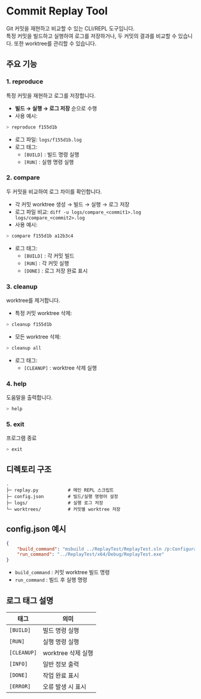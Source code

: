 # Commit Replay Tool

Git 커밋을 재현하고 비교할 수 있는 CLI/REPL 도구입니다.  
특정 커밋을 빌드하고 실행하여 로그를 저장하거나, 두 커밋의 결과를 비교할 수 있습니다. 또한 worktree를 관리할 수 있습니다.

## 주요 기능

### 1. reproduce
특정 커밋을 재현하고 로그를 저장합니다.

- **빌드 → 실행 → 로그 저장** 순으로 수행
- 사용 예시:
```bash
> reproduce f155d1b
```
- 로그 파일: `logs/f155d1b.log`
- 로그 태그:
  - `[BUILD]` : 빌드 명령 실행
  - `[RUN]` : 실행 명령 실행

### 2. compare
두 커밋을 비교하여 로그 차이를 확인합니다.

- 각 커밋 worktree 생성 → 빌드 → 실행 → 로그 저장
- 로그 파일 비교: `diff -u logs/compare_<commit1>.log logs/compare_<commit2>.log`
- 사용 예시:
```bash
> compare f155d1b a12b3c4
```
- 로그 태그:
  - `[BUILD]` : 각 커밋 빌드
  - `[RUN]` : 각 커밋 실행
  - `[DONE]` : 로그 저장 완료 표시

### 3. cleanup
worktree를 제거합니다.

- 특정 커밋 worktree 삭제:
```bash
> cleanup f155d1b
```
- 모든 worktree 삭제:
```bash
> cleanup all
```
- 로그 태그:
  - `[CLEANUP]` : worktree 삭제 실행

### 4. help
도움말을 출력합니다.

```bash
> help
```

### 5. exit
프로그램 종료

```bash
> exit
```

## 디렉토리 구조

```
.
├─ replay.py           # 메인 REPL 스크립트
├─ config.json         # 빌드/실행 명령어 설정
├─ logs/               # 실행 로그 저장
└─ worktrees/          # 커밋별 worktree 저장
```

## config.json 예시

```json
{
    "build_command": "msbuild ../ReplayTest/ReplayTest.sln /p:Configuration=Debug",
    "run_command": "../ReplayTest/x64/Debug/ReplayTest.exe"
}
```

- `build_command` : 커밋 worktree 빌드 명령
- `run_command` : 빌드 후 실행 명령

## 로그 태그 설명

| 태그        | 의미 |
|------------|------|
| `[BUILD]`  | 빌드 명령 실행 |
| `[RUN]`    | 실행 명령 실행 |
| `[CLEANUP]`| worktree 삭제 실행 |
| `[INFO]`   | 일반 정보 출력 |
| `[DONE]`   | 작업 완료 표시 |
| `[ERROR]`  | 오류 발생 시 표시 |
